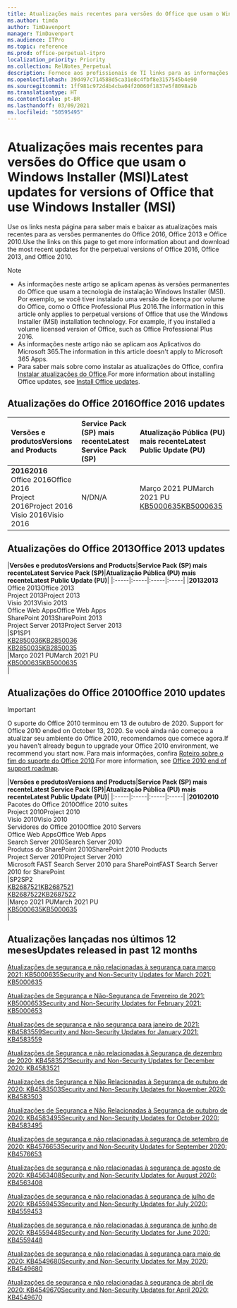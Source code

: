 ```yaml
---
title: Atualizações mais recentes para versões do Office que usam o Windows Installer (MSI)
ms.author: timda
author: TimDavenport
manager: TimDavenport
ms.audience: ITPro
ms.topic: reference
ms.prod: office-perpetual-itpro
localization_priority: Priority
ms.collection: RelNotes_Perpetual
description: Fornece aos profissionais de TI links para as informações de atualização mais recentes para as versões permanentes do Office 2016, Office 2013 e Office 2010
ms.openlocfilehash: 39d497c714588d5ca31e8c4fbf8e3157545b4e90
ms.sourcegitcommit: 1ff981c972d4b4cba04f20060f1837e5f8098a2b
ms.translationtype: HT
ms.contentlocale: pt-BR
ms.lasthandoff: 03/09/2021
ms.locfileid: "50595495"
---
```

# <a name="latest-updates-for-versions-of-office-that-use-windows-installer-msi"></a><span data-ttu-id="9fd52-103">Atualizações mais recentes para versões do Office que usam o Windows Installer (MSI)</span><span class="sxs-lookup"><span data-stu-id="9fd52-103">Latest updates for versions of Office that use Windows Installer (MSI)</span></span>

<span data-ttu-id="9fd52-104">Use os links nesta página para saber mais e baixar as atualizações mais recentes para as versões permanentes do Office 2016, Office 2013 e Office 2010.</span><span class="sxs-lookup"><span data-stu-id="9fd52-104">Use the links on this page to get more information about and download the most recent updates for the perpetual versions of Office 2016, Office 2013, and Office 2010.</span></span>
  
 
> [!NOTE]
> - <span data-ttu-id="9fd52-p101">As informações neste artigo se aplicam apenas às versões permanentes do Office que usam a tecnologia de instalação Windows Installer (MSI). Por exemplo, se você tiver instalado uma versão de licença por volume do Office, como o Office Professional Plus 2016.</span><span class="sxs-lookup"><span data-stu-id="9fd52-p101">The information in this article only applies to perpetual versions of Office that use the Windows Installer (MSI) installation technology. For example, if you installed a volume licensed version of Office, such as Office Professional Plus 2016.</span></span>
> - <span data-ttu-id="9fd52-107">As informações neste artigo não se aplicam aos Aplicativos do Microsoft 365.</span><span class="sxs-lookup"><span data-stu-id="9fd52-107">The information in this article doesn't apply to Microsoft 365 Apps.</span></span>
> - <span data-ttu-id="9fd52-108">Para saber mais sobre como instalar as atualizações do Office, confira [Instalar atualizações do Office](https://support.office.com/article/2ab296f3-7f03-43a2-8e50-46de917611c5).</span><span class="sxs-lookup"><span data-stu-id="9fd52-108">For more information about installing Office updates, see [Install Office updates](https://support.office.com/article/2ab296f3-7f03-43a2-8e50-46de917611c5).</span></span> 


## <a name="office-2016-updates"></a><span data-ttu-id="9fd52-109">Atualizações do Office 2016</span><span class="sxs-lookup"><span data-stu-id="9fd52-109">Office 2016 updates</span></span>

|<span data-ttu-id="9fd52-110">**Versões e produtos**</span><span class="sxs-lookup"><span data-stu-id="9fd52-110">**Versions and Products**</span></span>|<span data-ttu-id="9fd52-111">**Service Pack (SP) mais recente**</span><span class="sxs-lookup"><span data-stu-id="9fd52-111">**Latest Service Pack (SP)**</span></span>|<span data-ttu-id="9fd52-112">**Atualização Pública (PU) mais recente**</span><span class="sxs-lookup"><span data-stu-id="9fd52-112">**Latest Public Update (PU)**</span></span>|
|:-----|:-----|:-----|
|<span data-ttu-id="9fd52-113">**2016**</span><span class="sxs-lookup"><span data-stu-id="9fd52-113">**2016**</span></span> <br/> <span data-ttu-id="9fd52-114">Office 2016</span><span class="sxs-lookup"><span data-stu-id="9fd52-114">Office 2016</span></span>  <br/> <span data-ttu-id="9fd52-115">Project 2016</span><span class="sxs-lookup"><span data-stu-id="9fd52-115">Project 2016</span></span>  <br/> <span data-ttu-id="9fd52-116">Visio 2016</span><span class="sxs-lookup"><span data-stu-id="9fd52-116">Visio 2016</span></span>  <br/> |<span data-ttu-id="9fd52-117">N/D</span><span class="sxs-lookup"><span data-stu-id="9fd52-117">N/A</span></span>  <br/> |<span data-ttu-id="9fd52-118">Março 2021 PU</span><span class="sxs-lookup"><span data-stu-id="9fd52-118">March 2021 PU</span></span>  <br/> [<span data-ttu-id="9fd52-119">KB5000635</span><span class="sxs-lookup"><span data-stu-id="9fd52-119">KB5000635</span></span>](https://support.microsoft.com/help/5000635) <br/> |
   
## <a name="office-2013-updates"></a><span data-ttu-id="9fd52-120">Atualizações do Office 2013</span><span class="sxs-lookup"><span data-stu-id="9fd52-120">Office 2013 updates</span></span>

|<span data-ttu-id="9fd52-121">**Versões e produtos**</span><span class="sxs-lookup"><span data-stu-id="9fd52-121">**Versions and Products**</span></span>|<span data-ttu-id="9fd52-122">**Service Pack (SP) mais recente**</span><span class="sxs-lookup"><span data-stu-id="9fd52-122">**Latest Service Pack (SP)**</span></span>|<span data-ttu-id="9fd52-123">**Atualização Pública (PU) mais recente**</span><span class="sxs-lookup"><span data-stu-id="9fd52-123">**Latest Public Update (PU)**</span></span>|
|:-----|:-----|:-----|:-----|
|<span data-ttu-id="9fd52-124">**2013**</span><span class="sxs-lookup"><span data-stu-id="9fd52-124">**2013**</span></span> <br/> <span data-ttu-id="9fd52-125">Office 2013</span><span class="sxs-lookup"><span data-stu-id="9fd52-125">Office 2013</span></span>  <br/> <span data-ttu-id="9fd52-126">Project 2013</span><span class="sxs-lookup"><span data-stu-id="9fd52-126">Project 2013</span></span>  <br/> <span data-ttu-id="9fd52-127">Visio 2013</span><span class="sxs-lookup"><span data-stu-id="9fd52-127">Visio 2013</span></span>  <br/> <span data-ttu-id="9fd52-128">Office Web Apps</span><span class="sxs-lookup"><span data-stu-id="9fd52-128">Office Web Apps</span></span>  <br/> <span data-ttu-id="9fd52-129">SharePoint 2013</span><span class="sxs-lookup"><span data-stu-id="9fd52-129">SharePoint 2013</span></span>  <br/> <span data-ttu-id="9fd52-130">Project Server 2013</span><span class="sxs-lookup"><span data-stu-id="9fd52-130">Project Server 2013</span></span>  <br/> |<span data-ttu-id="9fd52-131">SP1</span><span class="sxs-lookup"><span data-stu-id="9fd52-131">SP1</span></span> <br/> [<span data-ttu-id="9fd52-132">KB2850036</span><span class="sxs-lookup"><span data-stu-id="9fd52-132">KB2850036</span></span>](https://support.microsoft.com/kb/2850036) <br/>[<span data-ttu-id="9fd52-133">KB2850035</span><span class="sxs-lookup"><span data-stu-id="9fd52-133">KB2850035</span></span>](https://support.microsoft.com/kb/2850035) <br/> |<span data-ttu-id="9fd52-134">Março 2021 PU</span><span class="sxs-lookup"><span data-stu-id="9fd52-134">March 2021 PU</span></span>  <br/> [<span data-ttu-id="9fd52-135">KB5000635</span><span class="sxs-lookup"><span data-stu-id="9fd52-135">KB5000635</span></span>](https://support.microsoft.com/help/5000635) <br/> |
   
## <a name="office-2010-updates"></a><span data-ttu-id="9fd52-136">Atualizações do Office 2010</span><span class="sxs-lookup"><span data-stu-id="9fd52-136">Office 2010 updates</span></span>
> [!IMPORTANT]
> <span data-ttu-id="9fd52-137">O suporte do Office 2010 terminou em 13 de outubro de 2020. </span><span class="sxs-lookup"><span data-stu-id="9fd52-137">Support for Office 2010 ended on October 13, 2020.</span></span> <span data-ttu-id="9fd52-138">Se você ainda não começou a atualizar seu ambiente do Office 2010, recomendamos que comece agora.</span><span class="sxs-lookup"><span data-stu-id="9fd52-138">If you haven't already begun to upgrade your Office 2010 environment, we recommend you start now.</span></span> <span data-ttu-id="9fd52-139">Para mais informações, confira [Roteiro sobre o fim do suporte do Office 2010](https://docs.microsoft.com/DeployOffice/office-2010-end-support-roadmap).</span><span class="sxs-lookup"><span data-stu-id="9fd52-139">For more information, see [Office 2010 end of support roadmap](https://docs.microsoft.com/DeployOffice/office-2010-end-support-roadmap).</span></span> 

|<span data-ttu-id="9fd52-140">**Versões e produtos**</span><span class="sxs-lookup"><span data-stu-id="9fd52-140">**Versions and Products**</span></span>|<span data-ttu-id="9fd52-141">**Service Pack (SP) mais recente**</span><span class="sxs-lookup"><span data-stu-id="9fd52-141">**Latest Service Pack (SP)**</span></span>|<span data-ttu-id="9fd52-142">**Atualização Pública (PU) mais recente**</span><span class="sxs-lookup"><span data-stu-id="9fd52-142">**Latest Public Update (PU)**</span></span>|
|:-----|:-----|:-----|:-----|
|<span data-ttu-id="9fd52-143">**2010**</span><span class="sxs-lookup"><span data-stu-id="9fd52-143">**2010**</span></span> <br/> <span data-ttu-id="9fd52-144">Pacotes do Office 2010</span><span class="sxs-lookup"><span data-stu-id="9fd52-144">Office 2010 suites</span></span>  <br/> <span data-ttu-id="9fd52-145">Project 2010</span><span class="sxs-lookup"><span data-stu-id="9fd52-145">Project 2010</span></span>  <br/> <span data-ttu-id="9fd52-146">Visio 2010</span><span class="sxs-lookup"><span data-stu-id="9fd52-146">Visio 2010</span></span>  <br/> <span data-ttu-id="9fd52-147">Servidores do Office 2010</span><span class="sxs-lookup"><span data-stu-id="9fd52-147">Office 2010 Servers</span></span>  <br/> <span data-ttu-id="9fd52-148">Office Web Apps</span><span class="sxs-lookup"><span data-stu-id="9fd52-148">Office Web Apps</span></span>  <br/> <span data-ttu-id="9fd52-149">Search Server 2010</span><span class="sxs-lookup"><span data-stu-id="9fd52-149">Search Server 2010</span></span>  <br/> <span data-ttu-id="9fd52-150">Produtos do SharePoint 2010</span><span class="sxs-lookup"><span data-stu-id="9fd52-150">SharePoint 2010 Products</span></span>  <br/> <span data-ttu-id="9fd52-151">Project Server 2010</span><span class="sxs-lookup"><span data-stu-id="9fd52-151">Project Server 2010</span></span>  <br/> <span data-ttu-id="9fd52-152">Microsoft FAST Search Server 2010 para SharePoint</span><span class="sxs-lookup"><span data-stu-id="9fd52-152">FAST Search Server 2010 for SharePoint</span></span>  <br/> |<span data-ttu-id="9fd52-153">SP2</span><span class="sxs-lookup"><span data-stu-id="9fd52-153">SP2</span></span> <br/>[<span data-ttu-id="9fd52-154">KB2687521</span><span class="sxs-lookup"><span data-stu-id="9fd52-154">KB2687521</span></span>](https://support.microsoft.com/kb/2687521) <br/> [<span data-ttu-id="9fd52-155">KB2687522</span><span class="sxs-lookup"><span data-stu-id="9fd52-155">KB2687522</span></span>](https://support.microsoft.com/kb/2687522) <br/> |<span data-ttu-id="9fd52-156">Março 2021 PU</span><span class="sxs-lookup"><span data-stu-id="9fd52-156">March 2021 PU</span></span>  <br/> [<span data-ttu-id="9fd52-157">KB5000635</span><span class="sxs-lookup"><span data-stu-id="9fd52-157">KB5000635</span></span>](https://support.microsoft.com/help/5000635) <br/> |
   

   
## <a name="updates-released-in-past-12-months"></a><span data-ttu-id="9fd52-158">Atualizações lançadas nos últimos 12 meses</span><span class="sxs-lookup"><span data-stu-id="9fd52-158">Updates released in past 12 months</span></span>

[<span data-ttu-id="9fd52-159">Atualizações de segurança e não relacionadas à segurança para março 2021: KB5000635</span><span class="sxs-lookup"><span data-stu-id="9fd52-159">Security and Non-Security Updates for March 2021: KB5000635</span></span>](https://support.microsoft.com/help/5000635)

[<span data-ttu-id="9fd52-160">Atualizações de Segurança e Não-Segurança de Fevereiro de 2021: KB5000653</span><span class="sxs-lookup"><span data-stu-id="9fd52-160">Security and Non-Security Updates for February 2021: KB5000653</span></span>](https://support.microsoft.com/help/5000653)

[<span data-ttu-id="9fd52-161">Atualizações de segurança e não segurança para janeiro de 2021: KB4583559</span><span class="sxs-lookup"><span data-stu-id="9fd52-161">Security and Non-Security Updates for January 2021: KB4583559</span></span>](https://support.microsoft.com/help/4583559)

[<span data-ttu-id="9fd52-162">Atualizações de Segurança e não relacionadas à Segurança de dezembro de 2020: KB4583521</span><span class="sxs-lookup"><span data-stu-id="9fd52-162">Security and Non-Security Updates for December 2020: KB4583521</span></span>](https://support.microsoft.com/help/4583521)

[<span data-ttu-id="9fd52-163">Atualizações de Segurança e Não Relacionadas à Segurança de outubro de 2020: KB4583503</span><span class="sxs-lookup"><span data-stu-id="9fd52-163">Security and Non-Security Updates for November 2020: KB4583503</span></span>](https://support.microsoft.com/help/4583503)

[<span data-ttu-id="9fd52-164">Atualizações de Segurança e Não Relacionadas à Segurança de outubro de 2020: KB4583495</span><span class="sxs-lookup"><span data-stu-id="9fd52-164">Security and Non-Security Updates for October 2020: KB4583495</span></span>](https://support.microsoft.com/help/4583495)

[<span data-ttu-id="9fd52-165">Atualizações de segurança e não relacionadas à segurança de setembro de 2020: KB4576653</span><span class="sxs-lookup"><span data-stu-id="9fd52-165">Security and Non-Security Updates for September 2020: KB4576653</span></span>](https://support.microsoft.com/help/4576653)

[<span data-ttu-id="9fd52-166">Atualizações de segurança e não relacionadas à segurança de agosto de 2020: KB4563408</span><span class="sxs-lookup"><span data-stu-id="9fd52-166">Security and Non-Security Updates for August 2020: KB4563408</span></span>](https://support.microsoft.com/help/4563408)

[<span data-ttu-id="9fd52-167">Atualizações de segurança e não relacionadas à segurança de julho de 2020: KB4559453</span><span class="sxs-lookup"><span data-stu-id="9fd52-167">Security and Non-Security Updates for July 2020: KB4559453</span></span>](https://support.microsoft.com/help/4559453)

[<span data-ttu-id="9fd52-168">Atualizações de segurança e não relacionadas à segurança de junho de 2020: KB4559448</span><span class="sxs-lookup"><span data-stu-id="9fd52-168">Security and Non-Security Updates for June 2020: KB4559448</span></span>](https://support.microsoft.com/help/4559448)

[<span data-ttu-id="9fd52-169">Atualizações de segurança e não relacionadas à segurança para maio de 2020: KB4549680</span><span class="sxs-lookup"><span data-stu-id="9fd52-169">Security and Non-Security Updates for May 2020: KB4549680</span></span>](https://support.microsoft.com/help/4549680)

[<span data-ttu-id="9fd52-170">Atualizações de segurança e não relacionadas à segurança de abril de 2020: KB4549670</span><span class="sxs-lookup"><span data-stu-id="9fd52-170">Security and Non-Security Updates for April 2020: KB4549670</span></span>](https://support.microsoft.com/help/4549670)







 




</br>